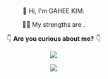 <div align="center">
  
  👋 Hi, I'm GAHEE KIM.
  
  🏃‍♀️ My strengths are .


  👇 **Are you curious about me?** 👇

  [![](https://user-images.githubusercontent.com/65346989/127509417-c2f672e7-70a8-4d44-b43f-70364e022a81.png)](https://www.notion.so/a956a74fe6ae42b39da6693a95da06e0) 


  
<a href="https://github.com/kgh1442"><img src="https://hits.seeyoufarm.com/api/count/incr/badge.svg?url=https%3A%2F%2Fgithub.com%2Fseondal&count_bg=%23000000&title_bg=%23000000&icon=github.svg&icon_color=%23E7E7E7&title=GitHub&edge_flat=false)"/></a>  

</div>



